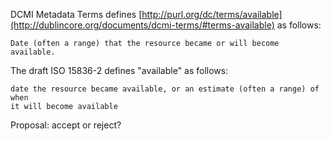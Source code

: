 DCMI Metadata Terms defines [http://purl.org/dc/terms/available](http://dublincore.org/documents/dcmi-terms/#terms-available) as follows:

    Date (often a range) that the resource became or will become available.

The draft ISO 15836-2 defines "available" as follows:

    date the resource became available, or an estimate (often a range) of when
    it will become available

Proposal: accept or reject?
